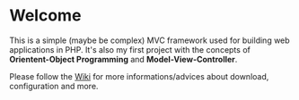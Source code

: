 # Welcome

This is a simple (maybe be complex) MVC framework used for building web applications in PHP. 
It's also my first project with the concepts of **Orientent-Object Programming** and **Model-View-Controller**.

Please follow the [Wiki](https://github.com/funilrys/Acadir/wiki) for more informations/advices about download, configuration and more.